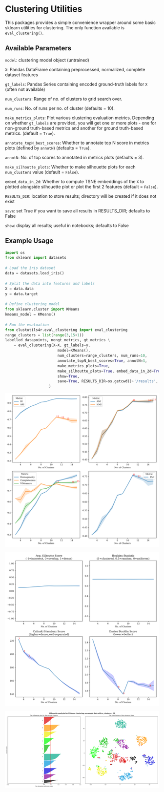 # Clustering Utilities

This packages provides a simple convenience wrapper around some basic sklearn utilities for clustering. The only function available is `eval_clustering()`.

## Available Parameters

`model`: clustering model object (untrained)

`X`: Pandas DataFrame containing preprocessed, normalized, complete dataset features

`gt_labels`: Pandas Series containing encoded ground-truth labels for `X` (often not available)

`num_clusters`: Range of no. of clusters to grid search over.

`num_runs`: No. of runs per no. of cluster (defaults = 10).

`make_metrics_plots`: Plot various clustering evaluation metrics. Depending on whether `gt_labels` are provided, you will get one or more plots - one for non-ground truth-based metrics and another for ground truth-based metrics. (default = `True`).

`annotate_topN_best_scores`: Whether to annotate top N score in metrics plots (defined by `annotN`) (defaults = `True`).

`annotN`: No. of top scores to annotated in metrics plots (defaults = 3).

`make_silhoutte_plots`: Whether to make silhouette plots for each `num_clusters` value (default = `False`).

`embed_data_in_2d`: Whether to compute TSNE embeddings of the `X` to plotted alongside silhouette plot or plot the first 2 features (default = `False`).

`RESULTS_DIR`: location to store results; directory will be created if it does not exist

`save`: set True if you want to save all results in RESULTS_DIR; defaults to False

`show`: display all results; useful in notebooks; defaults to False

## Example Usage
```python
import os
from sklearn import datasets

# Load the iris dataset
data = datasets.load_iris()

# Split the data into features and labels
X = data.data
y = data.target

# Define clustering model
from sklearn.cluster import KMeans
kmeans_model = KMeans()

# Run the evaluation
from clustutils4r.eval_clustering import eval_clustering
range_clusters = list(range(3,15+1))
labelled_datapoints, nongt_metrics, gt_metrics \
    = eval_clustering(X=X, gt_labels=y,
                        model=KMeans(),
                        num_clusters=range_clusters, num_runs=10,
                        annotate_topN_best_scores=True, annotN=3,
                        make_metrics_plots=True,
                        make_silhoutte_plots=True, embed_data_in_2d=True,
                        show=True, 
                        save=True, RESULTS_DIR=os.getcwd()+'/results',
                    )

```
<!-- ### GT Metrics-->
![cm](tests/example_clustering/results/feats_clustering_gt_metrics.png)
<!-- ![cm](https://github.com/rutujagurav/clustutils4r/blob/master/tests/example_clustering/results/feats_clustering_gt_metrics.png) -->

<!-- ### Non GT Metrics -->
![roc](tests/example_clustering/results/feats_clustering_nongt_metrics.png)
<!-- ![roc](https://github.com/rutujagurav/clustutils4r/blob/master/tests/example_clustering/results/feats_clustering_nongt_metrics.png) -->

<!-- ### Sil Plots -->
![roc](tests/example_clustering/results/silhouette_plots/10_silhouette_plot.png)
<!-- ![roc](https://github.com/rutujagurav/clustutils4r/blob/master/tests/example_clustering/results/silhouette_plots/10_silhouette_plot.png) -->